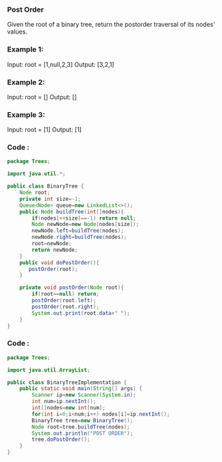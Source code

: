 ### Post Order
Given the root of a binary tree, return the postorder traversal of its nodes' values.

### Example 1:

Input: root = [1,null,2,3]
Output: [3,2,1]
### Example 2:

Input: root = []
Output: []
### Example 3:

Input: root = [1]
Output: [1]
### Code :
```java
package Trees;

import java.util.*;

public class BinaryTree {
    Node root;
    private int size=-1;
    Queue<Node> queue=new LinkedList<>();
    public Node buildTree(int[]nodes){
        if(nodes[++size]==-1) return null;
        Node newNode=new Node(nodes[size]);
        newNode.left=buildTree(nodes);
        newNode.right=buildTree(nodes);
        root=newNode;
        return newNode;
    }
    public void doPostOrder(){
       postOrder(root);
    }

    private void postOrder(Node root){
        if(root==null) return;
        postOrder(root.left);
        postOrder(root.right);
        System.out.print(root.data+" ");
    }
}
```

### Code :
``` java
package Trees;

import java.util.ArrayList;

public class BinaryTreeImplementation {
    public static void main(String[] args) {
        Scanner ip=new Scanner(System.in);
        int num=ip.nextInt();
        int[]nodes=new int[num];
        for(int i=0;i<num;i++) nodes[i]=ip.nextInt();
        BinaryTree tree=new BinaryTree();
        Node root=tree.buildTree(nodes);
        System.out.println("POST ORDER");
        tree.doPostOrder();
    }
}
```
